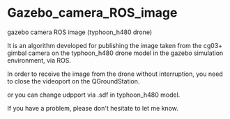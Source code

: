 # Gazebo_camera_ROS_image
gazebo camera ROS image (typhoon_h480 drone)


It is an algorithm developed for publishing the image taken from the cg03+ gimbal camera on the typhoon_h480 drone model in the gazebo simulation environment, via ROS.

In order to receive the image from the drone without interruption, you need to close the videoport on the QGroundStation.

or you can change udpport via .sdf in typhoon_h480 model.

If you have a problem, please don't hesitate to let me know.
